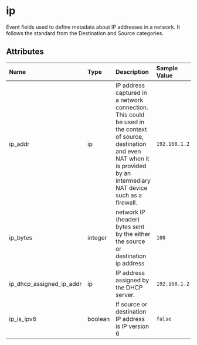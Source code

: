 # ip

Event fields used to define metadata about IP addresses in a network. It follows the standard from the Destination and Source categories.

## Attributes

| Name | Type | Description | Sample Value |
|:---|:---|:---|:---|
 | ip_addr | ip | IP address captured in a network connection. This could be used in the context of source, destination and even NAT when it is provided by an intermediary NAT device such as a firewall. | ```192.168.1.2``` |
 | ip_bytes | integer | network IP (header) bytes sent by the either the source or destination ip address | ```100``` |
 | ip_dhcp_assigned_ip_addr | ip | IP address assigned by the DHCP server. | ```192.168.1.2``` |
 | ip_is_ipv6 | boolean | If source or destination IP address is IP version 6 | ```false``` |
